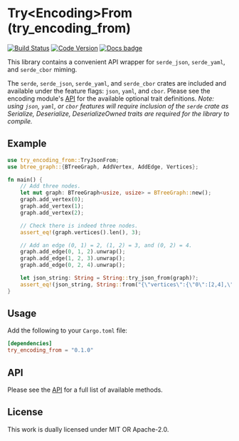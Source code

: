 # Try\<Encoding\>From  (try_encoding_from)

[![Build Status](https://travis-ci.com/jameone/try_encoding_from.svg?branch=main)](https://travis-ci.com/jameone/try_encoding_from)
[![Code Version](https://img.shields.io/crates/v/try_encoding_from)](https://img.shields.io/crates/v/try_encoding_from)
[![Docs badge]][docs.rs]

[Docs badge]: https://img.shields.io/badge/docs.rs-rustdoc-green
[docs.rs]: https://docs.rs/try_encoding_from/

This library contains a convenient API wrapper for `serde_json`,
`serde_yaml`, and `serde_cbor` miming.

The `serde`, `serde_json`, `serde_yaml`, and `serde_cbor` crates
are included and available under the feature flags:
`json`, `yaml`, and `cbor`.
Please see the encoding module's [API](./src/encoding/api.rs)
for the available optional trait definitions. *Note: using
`json`, `yaml`, or `cbor` features will
require inclusion of the `serde` crate as Serialize, Deserialize,
DeserializeOwned traits are required for the library to compile.*

## Example
```rust
use try_encoding_from::TryJsonFrom;
use btree_graph::{BTreeGraph, AddVertex, AddEdge, Vertices};

fn main() {
    // Add three nodes.
    let mut graph: BTreeGraph<usize, usize> = BTreeGraph::new();
    graph.add_vertex(0);
    graph.add_vertex(1);
    graph.add_vertex(2);

    // Check there is indeed three nodes.
    assert_eq!(graph.vertices().len(), 3);

    // Add an edge (0, 1) = 2, (1, 2) = 3, and (0, 2) = 4.
    graph.add_edge(0, 1, 2).unwrap();
    graph.add_edge(1, 2, 3).unwrap();
    graph.add_edge(0, 2, 4).unwrap();

    let json_string: String = String::try_json_from(graph)?;
    assert_eq!(json_string, String::from("{\"vertices\":{\"0\":[2,4],\"1\":[3],\"2\":[]},\"edges\":{\"2\":[0,1],\"3\":[1,2],\"4\":[0,2]}}"));
}
```

## Usage

Add the following to your `Cargo.toml` file:
```toml
[dependencies]
try_encoding_from = "0.1.0"
```

## API

Please see the [API](src/encoding/api.rs) for a full list of
available methods.

## License

This work is dually licensed under MIT OR Apache-2.0.